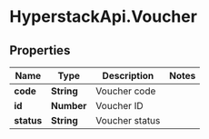 # HyperstackApi.Voucher

## Properties

Name | Type | Description | Notes
------------ | ------------- | ------------- | -------------
**code** | **String** | Voucher code | 
**id** | **Number** | Voucher ID | 
**status** | **String** | Voucher status | 


